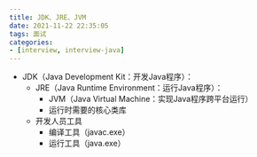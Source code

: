 ```yaml
---
title: JDK、JRE、JVM
date: 2021-11-22 22:35:05
tags: 面试
categories:
- [interview, interview-java]
---
```


* JDK（Java Development Kit：开发Java程序）：
  * JRE（Java Runtime Environment：运行Java程序）：
    * JVM（Java Virtual Machine：实现Java程序跨平台运行）
    * 运行时需要的核心类库
  * 开发人员工具
    * 编译工具（javac.exe）
    * 运行工具（java.exe）
